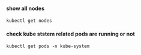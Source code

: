 #### show all nodes
```
kubectl get nodes
```

#### check kube ststem related pods are running or not
```
kubectl get pods -n kube-system
```
